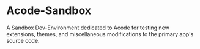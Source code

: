 # Acode-Sandbox

A Sandbox Dev-Environment dedicated to Acode for testing new extensions, themes, and miscellaneous modifications to the primary app's source code.
